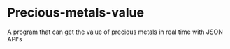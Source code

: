 # Precious-metals-value
 A program that can get the value of precious metals in real time with JSON API's
